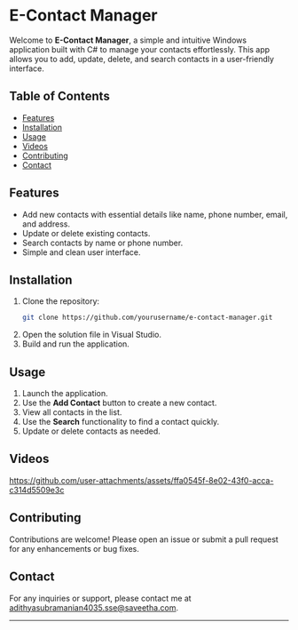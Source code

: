 # E-Contact Manager

Welcome to **E-Contact Manager**, a simple and intuitive Windows application built with C# to manage your contacts effortlessly. This app allows you to add, update, delete, and search contacts in a user-friendly interface.

## Table of Contents

- [Features](#features)
- [Installation](#installation)
- [Usage](#usage)
- [Videos](#Videos)
- [Contributing](#contributing)
- [Contact](#contact)

## Features

- Add new contacts with essential details like name, phone number, email, and address.
- Update or delete existing contacts.
- Search contacts by name or phone number.
- Simple and clean user interface.

## Installation

1. Clone the repository:
   ```bash
   git clone https://github.com/yourusername/e-contact-manager.git
   ```
2. Open the solution file in Visual Studio.
3. Build and run the application.

## Usage

1. Launch the application.
2. Use the **Add Contact** button to create a new contact.
3. View all contacts in the list.
4. Use the **Search** functionality to find a contact quickly.
5. Update or delete contacts as needed.

## Videos


https://github.com/user-attachments/assets/ffa0545f-8e02-43f0-acca-c314d5509e3c




## Contributing

Contributions are welcome! Please open an issue or submit a pull request for any enhancements or bug fixes.


## Contact

For any inquiries or support, please contact me at [adithyasubramanian4035.sse@saveetha.com](mailto:your.email@example.com).

---
